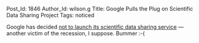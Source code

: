 Post_Id: 1846
Author_Id: wilson.g
Title: Google Pulls the Plug on Scientific Data Sharing Project
Tags: noticed

<p>Google has decided <a href="http://blogs.nature.com/news/thegreatbeyond/2008/12/google_pulls_out_of_science_da_1.html">not to launch its scientific data sharing service</a> &mdash; another victim of the recession, I suppose.  Bummer :-(</p>

